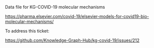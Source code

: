 Data file for KG-COVID-19 molecular mechanisms

https://pharma.elsevier.com/covid-19/elsevier-models-for-covid19-bio-molecular-mechanisms/

To address this ticket:

https://github.com/Knowledge-Graph-Hub/kg-covid-19/issues/212


